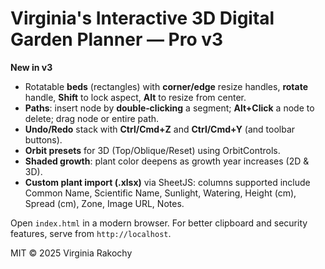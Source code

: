 # Virginia's Interactive 3D Digital Garden Planner — Pro v3

**New in v3**
- Rotatable **beds** (rectangles) with **corner/edge** resize handles, **rotate** handle, **Shift** to lock aspect, **Alt** to resize from center.
- **Paths**: insert node by **double‑clicking** a segment; **Alt+Click** a node to delete; drag node or entire path.
- **Undo/Redo** stack with **Ctrl/Cmd+Z** and **Ctrl/Cmd+Y** (and toolbar buttons).
- **Orbit presets** for 3D (Top/Oblique/Reset) using OrbitControls.
- **Shaded growth**: plant color deepens as growth year increases (2D & 3D).
- **Custom plant import (.xlsx)** via SheetJS: columns supported include Common Name, Scientific Name, Sunlight, Watering, Height (cm), Spread (cm), Zone, Image URL, Notes.

Open `index.html` in a modern browser. For better clipboard and security features, serve from `http://localhost`.

MIT © 2025 Virginia Rakochy
